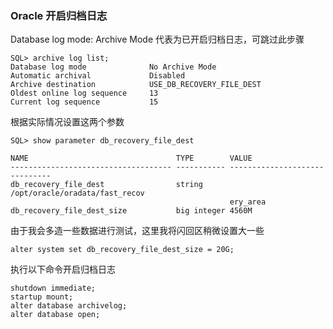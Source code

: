 ### Oracle 开启归档日志

Database log mode: Archive Mode 代表为已开启归档日志，可跳过此步骤
```shell script
SQL> archive log list;
Database log mode              No Archive Mode
Automatic archival             Disabled
Archive destination            USE_DB_RECOVERY_FILE_DEST
Oldest online log sequence     13
Current log sequence           15
```

根据实际情况设置这两个参数
```shell script
SQL> show parameter db_recovery_file_dest

NAME                                 TYPE        VALUE
------------------------------------ ----------- ------------------------------
db_recovery_file_dest                string      /opt/oracle/oradata/fast_recov
                                                 ery_area
db_recovery_file_dest_size           big integer 4560M
```

由于我会多造一些数据进行测试，这里我将闪回区稍微设置大一些
```shell script
alter system set db_recovery_file_dest_size = 20G;    
```

执行以下命令开启归档日志
```shell script
shutdown immediate;
startup mount;
alter database archivelog;
alter database open;
```
